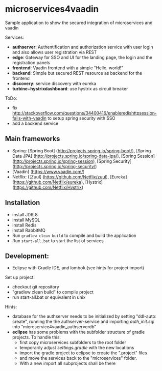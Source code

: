 # microservices4vaadin
Sample application to show the secured integration of microservices and vaadin

Services:
* **authserver**: Authentification and authorization service with user login and also allows user registration via REST
* **edge**: Gateway for SSO and UI for the landing page, the login and the registration panels
* **frontend**: Vaadin frontend with a simple "Hello, world!"
* **backend**: Simple but secured REST resource as backend for the frontend
* **discovery**: service discovery with eureka
* **turbine**+**hystrixdashboard**: use hystrix as circuit breaker

ToDo:
* fix http://stackoverflow.com/questions/34400416/enableredishttpsession-fails-with-vaadin to setup spring security with SSO
* add a backend service

## Main frameworks
* Spring: [Spring Boot] (http://projects.spring.io/spring-boot/), [Spring Data JPA] (http://projects.spring.io/spring-data-jpa/), [Spring Session] (http://projects.spring.io/spring-session), [Spring Security] (http://projects.spring.io/spring-security/)
* [Vaadin] (https://www.vaadin.com/)
* Netflix: ([Zuul] (https://github.com/Netflix/zuul), [Eureka] (https://github.com/Netflix/eureka), [Hystrix] (https://github.com/Netflix/Hystrix)

## Installation
* install JDK 8
* install MySQL
* install Redis
* install RabbitMQ
* Run `gradlew clean build` to compile and build the application
* Run `start-all.bat` to start the list of services

## Development:
* Eclipse with Gradle IDE, and lombok (see hints for project import)

Set up project:
* checkout git repository
* "gradlew clean build" to compile project
* run start-all.bat or equivalent in unix

Hints:
* database for the authserver needs to be initialized by setting "ddl-auto: create", running the the authserver-service and importing *auth_init.sql* into "microservice4vaadin_authserverdb"
* **eclipse** has some problems with the subfolder structure of gradle projects. To handle this:
  - first copy microservices subfolders to the root folder
  - temporarily adjust *settings.gradle* with the new locations
  - import the gradle project to eclipse to create the ".project" files
  - and move the services back to the "microservices" folder.
  - With a new import all subprojects shall be there
